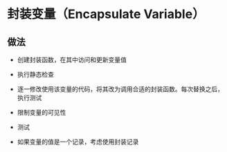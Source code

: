 # 封装变量（Encapsulate Variable）

## 做法

+ 创建封装函数，在其中访问和更新变量值

+ 执行静态检查

+ 逐一修改使用该变量的代码，将其改为调用合适的封装函数。每次替换之后，执行测试

+ 限制变量的可见性

+ 测试

+ 如果变量的值是一个记录，考虑使用封装记录